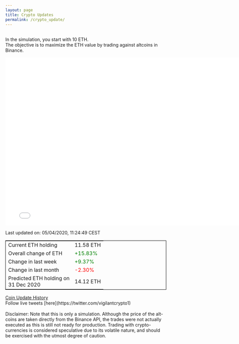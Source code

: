 ```yaml
---
layout: page
title: Crypto Updates
permalink: /crypto_update/
---
```

<br>In the simulation, you start with 10 ETH.<br>The objective is to maximize the ETH value by trading against altcoins 
in Binance.

<iframe width="775" height="525" frameborder="0" scrolling="no" src="//plotly.com/~vikramaditya91/109.embed"></iframe>

Last updated on: 05/04/2020, 11:24:49 CEST 
<table style="border:1px solid black;margin-left:auto;margin-right:auto;">
	<tbody>
	<tr>
		<td>Current ETH holding</td>
		<td>     11.58 ETH</td>
	</tr>
	<tr>
		<td>Overall change of ETH</td>
		<td><font color="green">+15.83%</font></td>
	</tr>
	<tr>
		<td>Change in last week</td>
		<td><font color="green">+9.37%</font></td>
	</tr>
	<tr>
		<td>Change in last month</td>
		<td><font color="red">-2.30%</font></td>
	</tr>
    <tr>
		<td>Predicted ETH holding on<br>31 Dec 2020</td>
		<td>     14.12 ETH</td>
	</tr>
	</tbody>
</table>
<a href="{{ site.baseurl }}/crypto_history">Coin Update History</a>
<br>
Follow live tweets [here](https://twitter.com/vigilantcrypto1)
<br>
<br>
Disclaimer:
Note that this is only a simulation. Although the price of the alt-coins are taken directly from the Binance API, the trades were not actually executed as this is still not ready for production.
Trading with crypto-currencies is considered speculative due to its volatile nature, and should be exercised with the utmost degree of caution.